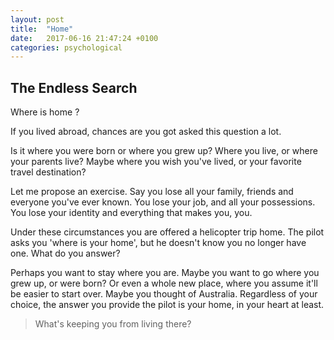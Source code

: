 ```yaml
---
layout: post
title:  "Home"
date:   2017-06-16 21:47:24 +0100
categories: psychological
---
```


## The Endless Search

Where is home ?

If you lived abroad, chances are you got asked this question a lot.

Is it where you were born or where you grew up? Where you live, or where your parents live? Maybe where you wish
you've lived, or your favorite travel destination?

Let me propose an exercise. Say you lose all your family, friends and everyone you've ever known. You lose your job,
and all your possessions. You lose your identity and everything that makes you, you. 

Under these circumstances you are offered a helicopter trip home. The pilot asks you 'where is your home', but he
doesn't know you no longer have one. What do you answer?

Perhaps you want to stay where you are. Maybe you want to go where you grew up, or were born? Or even a whole new
place, where you assume it'll be easier to start over. Maybe you thought of Australia. Regardless of your choice,
the answer you provide the pilot is your home, in your heart at least.

> What's keeping you from living there?